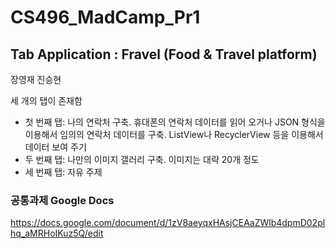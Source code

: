 # CS496_MadCamp_Pr1
## Tab Application : Fravel (Food & Travel platform)

장영재 진승현

세 개의 탭이 존재함
* 첫 번째 탭: 나의 연락처 구축. 휴대폰의 연락처 데이터를 읽어 오거나 JSON 형식을 이용해서 임의의 연락처 데이터를 구축. ListView나 RecyclerView 등을 이용해서 데이터 보여 주기
* 두 번째 탭: 나만의 이미지 갤러리 구축. 이미지는 대략 20개 정도
* 세 번째 탭: 자유 주제



### 공통과제 Google Docs
https://docs.google.com/document/d/1zV8aeyqxHAsjCEAaZWlb4dpmD02plhq_aMRHoIKuz5Q/edit
